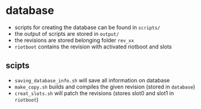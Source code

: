 # database

- scripts for creating the database can be found in `scripts/`
- the output of scripts are stored in `output/`
- the revisions are stored belonging folder `rev_xx`
- `riotboot` contains the revision with activated riotboot and slots

## scipts

- `saving_database_info.sh` will save all information on database
- `make_copy.sh` builds and compiles the given revision (stored in `database`)
- `creat_slots.sh` will patch the revisions (stores slot0 and slot1 in `riotboot`)